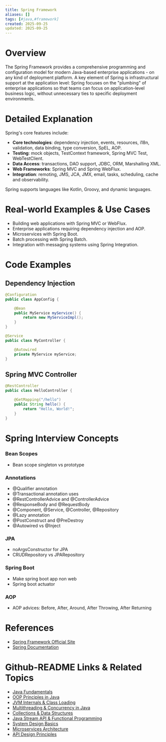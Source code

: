 ```yaml
---
title: Spring Framework
aliases: []
tags: [#java,#framework]
created: 2025-09-25
updated: 2025-09-25
---
```


# Overview

The Spring Framework provides a comprehensive programming and configuration model for modern Java-based enterprise applications - on any kind of deployment platform. A key element of Spring is infrastructural support at the application level: Spring focuses on the "plumbing" of enterprise applications so that teams can focus on application-level business logic, without unnecessary ties to specific deployment environments.

# Detailed Explanation

Spring's core features include:

- **Core technologies**: dependency injection, events, resources, i18n, validation, data binding, type conversion, SpEL, AOP.
- **Testing**: mock objects, TestContext framework, Spring MVC Test, WebTestClient.
- **Data Access**: transactions, DAO support, JDBC, ORM, Marshalling XML.
- **Web Frameworks**: Spring MVC and Spring WebFlux.
- **Integration**: remoting, JMS, JCA, JMX, email, tasks, scheduling, cache and observability.

Spring supports languages like Kotlin, Groovy, and dynamic languages.

# Real-world Examples & Use Cases

- Building web applications with Spring MVC or WebFlux.
- Enterprise applications requiring dependency injection and AOP.
- Microservices with Spring Boot.
- Batch processing with Spring Batch.
- Integration with messaging systems using Spring Integration.

# Code Examples

## Dependency Injection

```java
@Configuration
public class AppConfig {

    @Bean
    public MyService myService() {
        return new MyServiceImpl();
    }
}

@Service
public class MyController {

    @Autowired
    private MyService myService;
}
```

## Spring MVC Controller

```java
@RestController
public class HelloController {

    @GetMapping("/hello")
    public String hello() {
        return "Hello, World!";
    }
}
```

# Spring Interview Concepts

### Bean Scopes
- Bean scope singleton vs prototype

### Annotations
- @Qualifier annotation
- @Transactional annotation uses
- @RestControllerAdvice and @ControllerAdvice
- @ResponseBody and @RequestBody
- @Component, @Service, @Controller, @Repository
- @Lazy annotation
- @PostConstruct and @PreDestroy
- @Autowired vs @Inject

### JPA
- noArgsConstructor for JPA
- CRUDRepository vs JPARepository

### Spring Boot
- Make spring boot app non web
- Spring boot actuator

### AOP
- AOP advices: Before, After, Around, After Throwing, After Returning

# References

- [Spring Framework Official Site](https://spring.io/projects/spring-framework)
- [Spring Documentation](https://docs.spring.io/spring-framework/reference/)

# Github-README Links & Related Topics

- [Java Fundamentals](java-fundamentals/README.md)
- [OOP Principles in Java](oop-principles-in-java/README.md)
- [JVM Internals & Class Loading](jvm-internals-and-class-loading/README.md)
- [Multithreading & Concurrency in Java](multithreading-and-concurrency-in-java/README.md)
- [Collections & Data Structures](collections-and-data-structures/README.md)
- [Java Stream API & Functional Programming](java-stream-api-and-functional-programming/README.md)
- [System Design Basics](system-design-basics/README.md)
- [Microservices Architecture](microservices-architecture/README.md)
- [API Design Principles](api-design-principles/README.md)